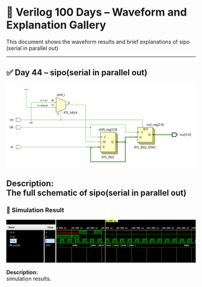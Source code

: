 
# 📘 Verilog 100 Days – Waveform and Explanation Gallery

This document shows the waveform results and brief explanations of sipo (serial in parallel out)

---

## ✅ Day 44 –  sipo(serial in parallel out)

 

![ sipo(serial in parallel out)](./images/sipo_schematic.png)

**Description:**  
 The full schematic of  sipo(serial in parallel out)
---

### 🔬 Simulation Result

![Simulation Waveform](./images/sipo_sim.png)

**Description:**  
simulation results.
